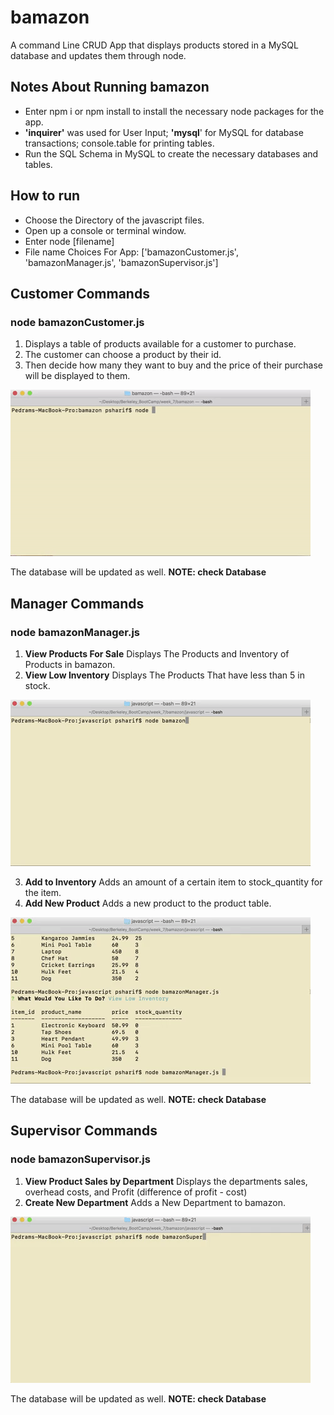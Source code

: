 # bamazon
A command Line CRUD App that displays products stored in a MySQL database and updates them through node.

## Notes About Running bamazon
 * Enter npm i or npm install to install the necessary node packages for the app.
 * __'inquirer'__ was used for User Input; __'mysql__' for MySQL for database transactions; 
 	console.table for printing tables.
 * Run the SQL Schema in MySQL to create the necessary databases and tables.

## How to run 
 
 * Choose the Directory of the javascript files.
 * Open up a console or terminal window.
 * Enter node [filename] 
 * File name Choices For App: ['bamazonCustomer.js', 'bamazonManager.js', 'bamazonSupervisor.js']

## Customer Commands

### node bamazonCustomer.js
1. Displays a table of products available for a customer to purchase. 
2. The customer can choose a product by their id. 
3. Then decide how many they want to buy and the price of their purchase will be displayed to them.


![bamazonCustomer gif](/README_GIFS/bamazonCustomer.gif)

The database will be updated as well. **NOTE: check Database** 

## Manager Commands

### node bamazonManager.js
1. __View Products For Sale__ Displays The Products and Inventory of Products in bamazon.
2. __View Low Inventory__ Displays The Products That have less than 5 in stock.

![bamazonCustomer gif](/README_GIFS/bamazonManager1.gif)

3. __Add to Inventory__ Adds an amount of a certain item to stock_quantity for the item.
4. __Add New Product__ Adds a new product to the product table. 

![bamazonCustomer gif](/README_GIFS/bamazonManager2.gif)

The database will be updated as well. **NOTE: check Database** 

## Supervisor Commands 

### node bamazonSupervisor.js
1. __View Product Sales by Department__ Displays the departments sales, overhead costs, 
and Profit (difference of profit - cost)
2. __Create New Department__ Adds a New Department to bamazon.

![bamazonCustomer gif](/README_GIFS/bamazonSupervisor.gif)

The database will be updated as well. **NOTE: check Database** 
     

